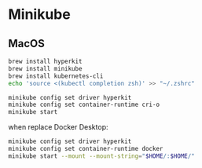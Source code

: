 # Minikube

## MacOS

```bash
brew install hyperkit
brew install minikube
brew install kubernetes-cli
echo 'source <(kubectl completion zsh)' >> "~/.zshrc"
```

```bash
minikube config set driver hyperkit
minikube config set container-runtime cri-o
minikube start
```

when replace Docker Desktop:
```bash
minikube config set driver hyperkit
minikube config set container-runtime docker
minikube start --mount --mount-string="$HOME/:$HOME/"
```
<!--stackedit_data:
eyJoaXN0b3J5IjpbLTc2MDI1NDM4LDE2ODY2MjgzNTUsLTIyMj
MyMjkwMCwyMDA2ODQ4NjAyLDEzOTY2MTcxNjIsMzc1MTcyNDYy
XX0=
-->